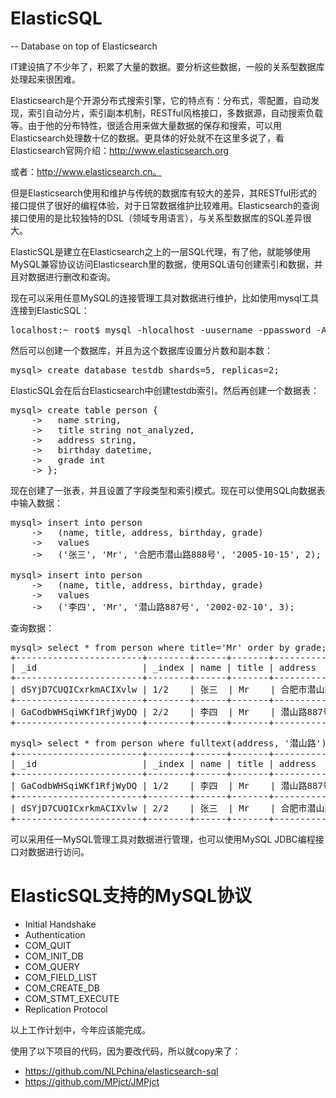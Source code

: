 # ElasticSQL

-- Database on top of Elasticsearch

IT建设搞了不少年了，积累了大量的数据。要分析这些数据，一般的关系型数据库处理起来很困难。

Elasticsearch是个开源分布式搜索引擎，它的特点有：分布式，零配置，自动发现，索引自动分片，索引副本机制，RESTful风格接口，多数据源，自动搜索负载等。由于他的分布特性，很适合用来做大量数据的保存和搜索，可以用Elasticsearch处理数十亿的数据。更具体的好处就不在这里多说了，看Elasticsearch官网介绍：http://www.elasticsearch.org

或者：http://www.elasticsearch.cn。

但是Elasticsearch使用和维护与传统的数据库有较大的差异，其RESTful形式的接口提供了很好的编程体验，对于日常数据维护比较难用。Elasticsearch的查询接口使用的是比较独特的DSL（领域专用语言），与关系型数据库的SQL差异很大。

ElasticSQL是建立在Elasticsearch之上的一层SQL代理，有了他，就能够使用MySQL兼容协议访问Elasticsearch里的数据，使用SQL语句创建索引和数据，并且对数据进行删改和查询。

现在可以采用任意MySQL的连接管理工具对数据进行维护，比如使用mysql工具连接到ElasticSQL：

<pre>
localhost:~ root$ mysql -hlocalhost -uusername -ppassword -A
</pre>

然后可以创建一个数据库，并且为这个数据库设置分片数和副本数：

<pre>
mysql> create database testdb shards=5, replicas=2;
</pre>

ElasticSQL会在后台Elasticsearch中创建testdb索引。然后再创建一个数据表：

<pre>
mysql> create table person {
    ->   name string, 
    ->   title string not_analyzed,
    ->   address string,
    ->   birthday datetime,
    ->   grade int
    -> };
</pre>

现在创建了一张表，并且设置了字段类型和索引模式。现在可以使用SQL向数据表中输入数据：

<pre>
mysql> insert into person 
    ->   (name, title, address, birthday, grade) 
    ->   values 
    ->   ('张三', 'Mr', '合肥市潜山路888号', '2005-10-15', 2);

mysql> insert into person 
    ->   (name, title, address, birthday, grade) 
    ->   values 
    ->   ('李四', 'Mr', '潜山路887号', '2002-02-10', 3);
</pre>

查询数据：

<pre>
mysql> select * from person where title='Mr' order by grade; 
+------------------------+--------+------+-------+----------------+------------+-------+--------------+----------+
| _id                    | _index | name | title | address        | birthday   | grade | _version     | _score   |
+------------------------+--------+------+-------+----------------+------------+-------+--------------+----------+
| dSYjD7CUQICxrkmACIXvlw | 1/2    | 张三  | Mr    | 合肥市潜山路888号 | 2005-10-15 | 2     | 1            | 1        |
+------------------------+--------+------+-------+----------------+------------+-------+--------------+----------+
| GaCodbWHSqiWKf1RfjWyDQ | 2/2    | 李四  | Mr    | 潜山路887号      | 2002-02-10 | 3     | 1            | 1        |
+------------------------+--------+------+-------+----------------+------------+-------+--------------+----------+
</pre>

<pre>
mysql> select * from person where fulltext(address, '潜山路'); 
+------------------------+--------+------+-------+----------------+------------+-------+--------------+----------+
| _id                    | _index | name | title | address        | birthday   | grade | _version     | _score   |
+------------------------+--------+------+-------+----------------+------------+-------+--------------+----------+
| GaCodbWHSqiWKf1RfjWyDQ | 1/2    | 李四  | Mr    | 潜山路887号      | 2002-02-10 | 3     | 1            | 0.85     |
+------------------------+--------+------+-------+----------------+------------+-------+--------------+----------+
| dSYjD7CUQICxrkmACIXvlw | 2/2    | 张三  | Mr    | 合肥市潜山路888号 | 2005-10-15 | 2     | 1            | 0.82     |
+------------------------+--------+------+-------+----------------+------------+-------+--------------+----------+
</pre>

可以采用任一MySQL管理工具对数据进行管理，也可以使用MySQL JDBC编程接口对数据进行访问。

# ElasticSQL支持的MySQL协议

* Initial Handshake
* Authentication
* COM_QUIT
* COM_INIT_DB
* COM_QUERY
* COM_FIELD_LIST
* COM_CREATE_DB
* COM_STMT_EXECUTE
* Replication Protocol 

以上工作计划中，今年应该能完成。

使用了以下项目的代码，因为要改代码，所以就copy来了：

* https://github.com/NLPchina/elasticsearch-sql
* https://github.com/MPjct/JMPjct
